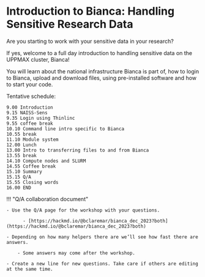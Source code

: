 # Introduction to Bianca: Handling Sensitive Research Data

Are you starting to work with your sensitive data in your research? 

If yes, welcome to a full day introduction to handling sensitive data on the UPPMAX cluster, Bianca!

You will learn about the national infrastructure Bianca is part of, how to login to Bianca, upload and download files, using pre-installed software and how to start your code.

Tentative schedule:

    9.00 Introduction
    9.15 NAISS-Sens
    9.35 Login using Thinlinc
    9.55 coffee break
    10.10 Command line intro specific to Bianca
    10.55 break
    11.10 Module system
    12.00 Lunch
    13.00 Intro to transferring files to and from Bianca
    13.55 break
    14.10 Compute nodes and SLURM
    14.55 Coffee break
    15.10 Summary
    15.15 Q/A
    15.55 Closing words
    16.00 END

!!! "Q/A collaboration document"

    - Use the Q/A page for the workshop with your questions.

          - [https://hackmd.io/@bclaremar/bianca_dec_2023?both](https://hackmd.io/@bclaremar/bianca_dec_2023?both)

    - Depending on how many helpers there are we’ll see how fast there are answers.

        - Some answers may come after the workshop.

    - Create a new line for new questions. Take care if others are editing at the same time.

    
